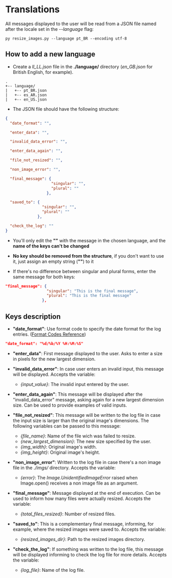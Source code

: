 # Translations

All messages displayed to the user will be read from a JSON file named after the locale set in the *--language* flag:

```
py resize_images.py --language pt_BR --encoding utf-8
```
## How to add a new language

- Create a *ll_LL.json* file in the **./language/** directory (*en_GB.json* for British English, for example).

```
.
+-- language/
|   +-- pt_BR.json
|   +-- es_AR.json
|   +-- en_US.json

```

- The JSON file should have the following structure:

```json
{
  "date_format": "",

  "enter_data": "",

  "invalid_data_error": "",

  "enter_data_again": "",

  "file_not_resized": "",

  "non_image_error": "",

  "final_message": {
                    "singular": "",
                    "plural": ""
                  },

  "saved_to": {
                "singular": "",
                "plural": ""
              },

  "check_the_log": ""
}

```

- You'll only edit the **""** with the message in the chosen language, and the **name of the keys can't be changed**

- **No key should be removed from the structure**, if you don't want to use it, just assign an empty string (**""**) to it

- If there's no difference between singular and plural forms, enter the same message for both keys:
```json
"final_message": {
                  "singular": "This is the final message",
                  "plural": "This is the final message"
                },
```

## Keys description

- **"date_format"**: Use format code to specify the date format for the log entries. ([Format Codes Reference](https://www.w3schools.com/python/gloss_python_date_format_codes.asp))
```json
"date_format": "%d/%b/%Y %H:%M:%S"
```

- **"enter_data"**: First message displayed to the user. Asks to enter a size in pixels for the new largest dimension.

- **"invalid_data_error"**: In case user enters an invalid input, this message will be displayed. Accepts the variable:

  - *{input_value}*: The invalid input entered by the user.


- **"enter_data_again"**: This message will be displayed after the "invalid_data_error" message, asking again for a new largest dimension size. Can be used to provide examples of valid inputs.

- **"file_not_resized"**: This message will be written to the log file in case the input size is larger than the original image's dimensions. The following variables can be passed to this message:

  - *{file_name}*: Name of the file wich was failed to resize.
  - *{new_largest_dimension}*: The new size specified by the user.
  - *{img_width}*: Original image's width.
  - *{img_height}*: Original image's height.


- **"non_image_error"**: Written to the log file in case there's a non image file in the *./imgs/* directory. Accepts the variable:

  - *{error}*: The *Image.UnidentifiedImageError* raised when Image.open() receives a non image file as an argument.


- **"final_message"**: Message displayed at the end of execution. Can be used to inform how many files were actually resized. Accepts the variable:

  - *{total_files_resized}*: Number of resized files.


- **"saved_to"**: This is a complementary final message, informing, for example, where the resized images were saved to. Accepts the variable:

  - *{resized_images_dir}*: Path to the resized images directory.


- **"check_the_log"**: If something was written to the log file, this message will be displayed informing to check the log file for more details. Accepts the variable:

  - *{log_file}*: Name of the log file.
